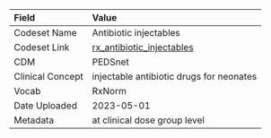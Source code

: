 |Field            |Value                                    |
|:----------------|:----------------------------------------|
|Codeset Name     |Antibiotic injectables                   |
|Codeset Link     |[rx_antibiotic_injectables](https://github.com/PEDSnet/Variable-Dictionary/blob/main/drugs/rx_antibiotic_injectables.csv)|
|CDM              |PEDSnet                                  |
|Clinical Concept |injectable antibiotic drugs for neonates |
|Vocab            |RxNorm                                   |
|Date Uploaded    |2023-05-01                               |
|Metadata         |at clinical dose group level             |
